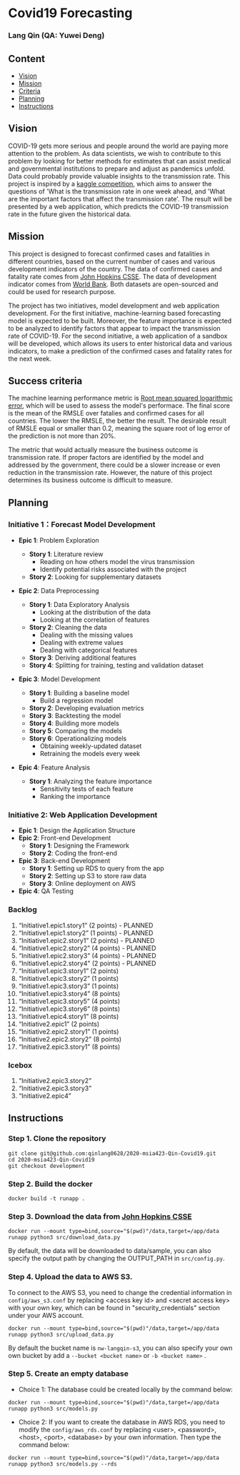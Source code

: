 ﻿# Covid19 Forecasting
### Lang Qin (QA: Yuwei Deng)

## Content
- [Vision](#vision)
- [Mission](#mission)
- [Criteria](#criteria)
- [Planning](#planning)
- [Instructions](#instructions)


## <a name="#vision"></a>Vision

COVID-19 gets more serious and people around the world are paying more attention to the problem. As data scientists, we wish to contribute to this problem by looking for better methods for estimates that can assist medical and governmental institutions to prepare and adjust as pandemics unfold. Data could probably provide valuable insights to the transmission rate. This project is inspired by a [kaggle competition](https://www.kaggle.com/c/covid19-global-forecasting-week-3/overview/evaluation), which aims to answer the questions of 'What is the transmission rate in one week ahead, and 'What are the important factors that affect the transmission rate'. The result will be presented by a web application, which predicts the COVID-19 transmission rate in the future given the historical data.

## <a name="#mission"></a>Mission

This project is designed to forecast confirmed cases and fatalities in different countries, based on the current number of cases and various development indicators of the country. The data of confirmed cases and fatality rate comes from [John Hopkins CSSE](https://github.com/CSSEGISandData/COVID-19/tree/master/csse_covid_19_data/csse_covid_19_time_series). The data of development indicator comes from [World Bank](http://wdi.worldbank.org/table/2.12#). Both datasets are open-sourced and could be used for research purpose.

The project has two initiatives, model development and web application development. For the first initiative, machine-learning based forecasting model is expected to be built. Moreover, the feature importance is expected to be analyzed to identify factors that appear to impact the transmission rate of COVID-19. For the second initiative, a web application of a sandbox will be developed, which allows its users to enter historical data and various indicators, to make a prediction of the confirmed cases and fatality rates for the next week.

## <a name="#criteria"></a>Success criteria

The machine learning performance metric is [Root mean squared logarithmic error](https://www.kaggle.com/wiki/RootMeanSquaredLogarithmicError), which will be used to assess the model's performace. The final score is the mean of the RMSLE over fatalies and confirmed cases for all countries. The lower the RMSLE, the better the result. The desirable result of RMSLE equal or smaller than 0.2, meaning the square root of log error of the prediction is not more than 20%.

The metric that would actually measure the business outcome is transmission rate. If proper factors are identified by the model and addressed by the government, there could be a slower increase or even reduction in the transmission rate. However, the nature of this project determines its business outcome is difficult to measure.


## <a name="#planning">Planning

### Initiative 1：Forecast Model Development
- **Epic 1**: Problem Exploration
	-   **Story 1**: Literature review 
		- Reading on how others model the virus transmission
		- Identify potential risks associated with the project
    -   **Story 2**: Looking for supplementary datasets
    
-   **Epic 2**:  Data Preprocessing
	- **Story 1**: Data Exploratory Analysis
		- Looking at the distribution of the data
		- Looking at the correlation of features
	- **Story 2**: Cleaning the data
		- Dealing with the missing values
		- Dealing with extreme values
		- Dealing with categorical features
	- **Story 3**: Deriving additional features
	- **Story 4**: Splitting for training, testing and validation dataset

-   **Epic 3**:  Model Development
	- **Story 1**: Building a baseline model
		- Build a regression model
	- **Story 2**: Developing evaluation metrics
	- **Story 3**: Backtesting the model
	- **Story 4**: Building more models
	- **Story 5**: Comparing the models
	-  **Story 6**: Operationalizing models
		- Obtaining weekly-updated dataset
		- Retraining the models every week

-   **Epic 4**:  Feature Analysis
	- **Story 1**: Analyzing the feature importance
		- Sensitivity tests of each feature
		- Ranking the importance

### Initiative 2: Web Application Development

-  **Epic 1**:  Design the Application Structure
-  **Epic 2**: Front-end Development
	- **Story 1**: Designing the  Framework
	- **Story 2**: Coding the front-end
- **Epic 3**: Back-end Development
	-  **Story 1**: Setting up RDS to query from the app
	-  **Story 2**: Setting up S3 to store raw data
	-  **Story 3**: Online deployment on AWS
- **Epic 4**: QA Testing


### Backlog

1.  “Initiative1.epic1.story1” (2 points) - PLANNED
2.  “Initiative1.epic1.story2” (1 points) - PLANNED
3.  “Initiative1.epic2.story1” (2  points) - PLANNED
4. “Initiative1.epic2.story2” (4 points) - PLANNED
5. “Initiative1.epic2.story3” (4 points) - PLANNED
6. “Initiative1.epic2.story4” (2 points) - PLANNED
7. “Initiative1.epic3.story1” (2 points)
8. “Initiative1.epic3.story2” (1 points)
9. “Initiative1.epic3.story3” (1 points) 
10. “Initiative1.epic3.story4” (8 points)
11. “Initiative1.epic3.story5” (4 points) 
12. “Initiative1.epic3.story6” (8 points)  
13. “Initiative1.epic4.story1” (8 points)  
14. “Initiative2.epic1” (2 points)  
15. “Initiative2.epic2.story1” (1 points)  
16. “Initiative2.epic2.story2” (8 points)  
17. “Initiative2.epic3.story1” (8 points)  

### Icebox
1. “Initiative2.epic3.story2” 
2. “Initiative2.epic3.story3” 
3. “Initiative2.epic4” 

## <a name="#instructions">Instructions

### Step 1. Clone the repository
```
git clone git@github.com:qinlang0628/2020-msia423-Qin-Covid19.git
cd 2020-msia423-Qin-Covid19
git checkout development
```
### Step 2. Build the docker
```
docker build -t runapp .
```
### Step 3. Download the data from [John Hopkins CSSE](https://github.com/CSSEGISandData/COVID-19/blob/master/csse_covid_19_data/csse_covid_19_time_series/time_series_covid19_confirmed_global.csv) 
```
docker run --mount type=bind,source="$(pwd)"/data,target=/app/data runapp python3 src/download_data.py
```
By default, the data will be downloaded to data/sample, you can also specify the output path by changing the OUTPUT_PATH in ```src/config.py```.

### Step 4. Upload the data to AWS S3.

To connect to the AWS S3, you need to change the credential information in ```config/aws_s3.conf``` by replacing \<access key id> and \<secret access key> with your own key, which can be found in "security_credentials" section under your AWS account.
```
docker run --mount type=bind,source="$(pwd)"/data,target=/app/data runapp python3 src/upload_data.py
```
By default the bucket name is ```nw-langqin-s3```, you can also specify your own own bucket by add a ```--bucket <bucket name>``` or ```-b <bucket name>``` .

### Step 5. Create an empty database
- Choice 1: The database could be created locally by the command below:
```
docker run --mount type=bind,source="$(pwd)"/data,target=/app/data runapp python3 src/models.py
```
- Choice 2: If you want to create the database in AWS RDS, you need to modify the ```config/aws_rds.conf``` by replacing \<user>, \<password>, \<host>, \<port>, \<database> by your own information. Then type the command below:
```
docker run --mount type=bind,source="$(pwd)"/data,target=/app/data runapp python3 src/models.py --rds
```

